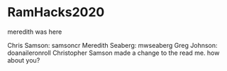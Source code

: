# RamHacks2020


meredith was here

Chris Samson: samsoncr
Meredith Seaberg: mwseaberg
Greg Johnson: doanaileronroll
Christopher Samson made a change to the read me. how about you?